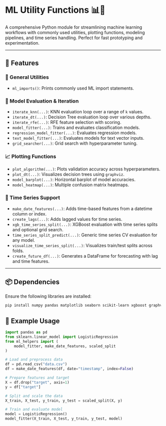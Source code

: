 # ML Utility Functions 📊🤖

A comprehensive Python module for streamlining machine learning workflows with commonly used utilities, plotting functions, modeling pipelines, and time series handling. Perfect for fast prototyping and experimentation.

---

## 🔧 Features

### 🧰 General Utilities
- `ml_imports()`: Prints commonly used ML import statements.

### 🧪 Model Evaluation & Iteration
- `iterate_knn(...)`: KNN evaluation loop over a range of `k` values.
- `iterate_dt(...)`: Decision Tree evaluation loop over various depths.
- `iterate_rfe(...)`: RFE feature selection with scoring.
- `model_fitter(...)`: Trains and evaluates classification models.
- `regression_model_fitter(...)`: Evaluates regression models.
- `text_model_fitter(...)`: Evaluates models for text vector inputs.
- `grid_searcher(...)`: Grid search with hyperparameter tuning.

### 📈 Plotting Functions
- `plot_algorithm(...)`: Plots validation accuracy across hyperparameters.
- `plot_dt(...)`: Visualizes decision trees using `graphviz`.
- `model_barplot(...)`: Horizontal barplot of model accuracies.
- `model_heatmap(...)`: Multiple confusion matrix heatmaps.

### 📅 Time Series Support
- `make_date_features(...)`: Adds time-based features from a datetime column or index.
- `create_lags(...)`: Adds lagged values for time series.
- `xgb_time_series_split(...)`: XGBoost evaluation with time series splits and optional grid search.
- `time_series_split_predict(...)`: Generic time series CV evaluation for any model.
- `visualize_time_series_split(...)`: Visualizes train/test splits across folds.
- `create_future_df(...)`: Generates a DataFrame for forecasting with lag and time features.

---

## 📦 Dependencies

Ensure the following libraries are installed:

```bash
pip install numpy pandas matplotlib seaborn scikit-learn xgboost graphviz tqdm
```
## 🧪 Example Usage
```python
import pandas as pd
from sklearn.linear_model import LogisticRegression
from ml_helpers import (
    model_fitter, make_date_features, scaled_split
)

# Load and preprocess data
df = pd.read_csv("data.csv")
df = make_date_features(df, date="timestamp", index=False)

# Prepare features and target
X = df.drop("target", axis=1)
y = df["target"]

# Split and scale the data
X_train, X_test, y_train, y_test = scaled_split(X, y)

# Train and evaluate model
model = LogisticRegression()
model_fitter(X_train, X_test, y_train, y_test, model)
